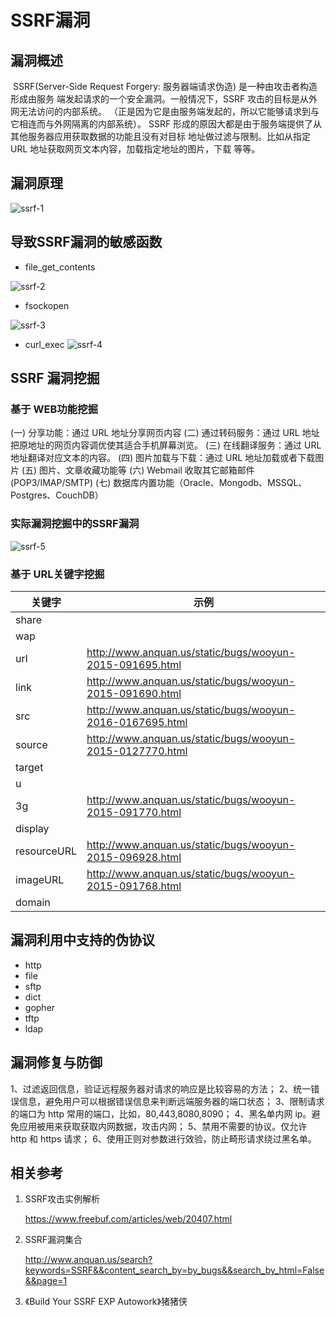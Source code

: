 # SSRF漏洞

## 漏洞概述

​    SSRF(Server-Side Request Forgery: 服务器端请求伪造) 是一种由攻击者构造形成由服务
端发起请求的一个安全漏洞。一般情况下，SSRF 攻击的目标是从外网无法访问的内部系统。
（正是因为它是由服务端发起的，所以它能够请求到与它相连而与外网隔离的内部系统）。
SSRF 形成的原因大都是由于服务端提供了从其他服务器应用获取数据的功能且没有对目标
地址做过滤与限制。比如从指定 URL 地址获取网页文本内容，加载指定地址的图片，下载
等等。

## 漏洞原理

![ssrf-1](https://github.com/bloodzer0/Enterprise_Security_Build--Open_Source/blob/master/Application%20Security/Vulnerability/img/ssrf-1.png)


## 导致SSRF漏洞的敏感函数

- file_get_contents

![ssrf-2](https://github.com/bloodzer0/Enterprise_Security_Build--Open_Source/blob/master/Application%20Security/Vulnerability/img/ssrf-2.png)

- fsockopen

![ssrf-3](https://github.com/bloodzer0/Enterprise_Security_Build--Open_Source/blob/master/Application%20Security/Vulnerability/img/ssrf-3.png)

- curl_exec
![ssrf-4](https://github.com/bloodzer0/Enterprise_Security_Build--Open_Source/blob/master/Application%20Security/Vulnerability/img/ssrf-4.png)

## SSRF 漏洞挖掘

### 基于 WEB功能挖掘

(一) 分享功能：通过 URL 地址分享网页内容
(二) 通过转码服务：通过 URL 地址把原地址的网页内容调优使其适合手机屏幕浏览。
(三) 在线翻译服务：通过 URL 地址翻译对应文本的内容。
(四) 图片加载与下载：通过 URL 地址加载或者下载图片
(五) 图片、文章收藏功能等
(六) Webmail 收取其它邮箱邮件 (POP3/IMAP/SMTP)
(七) 数据库内置功能（Oracle、Mongodb、MSSQL、Postgres、CouchDB）

### 实际漏洞挖掘中的SSRF漏洞

![ssrf-5](https://github.com/bloodzer0/Enterprise_Security_Build--Open_Source/blob/master/Application%20Security/Vulnerability/img/ssrf-5.png)

### 基于 URL关键字挖掘

| 关键字      | 示例                                                      |
| ----------- | --------------------------------------------------------- |
| share       |                                                           |
| wap         |                                                           |
| url         | http://www.anquan.us/static/bugs/wooyun-2015-091695.html  |
| link        | http://www.anquan.us/static/bugs/wooyun-2015-091690.html  |
| src         | http://www.anquan.us/static/bugs/wooyun-2016-0167695.html |
| source      | http://www.anquan.us/static/bugs/wooyun-2015-0127770.html |
| target      |                                                           |
| u           |                                                           |
| 3g          | http://www.anquan.us/static/bugs/wooyun-2015-091770.html  |
| display     |                                                           |
| resourceURL | http://www.anquan.us/static/bugs/wooyun-2015-096928.html  |
| imageURL    | http://www.anquan.us/static/bugs/wooyun-2015-091768.html  |
| domain      |                                                           |

## 漏洞利用中支持的伪协议

- http
- file
- sftp
- dict
- gopher
- tftp
- ldap

## 漏洞修复与防御

1、过滤返回信息，验证远程服务器对请求的响应是比较容易的方法；
2、统一错误信息，避免用户可以根据错误信息来判断远端服务器的端口状态；
3、限制请求的端口为 http 常用的端口，比如，80,443,8080,8090；
4、黑名单内网 ip。避免应用被用来获取获取内网数据，攻击内网；
5、禁用不需要的协议。仅允许 http 和 https 请求；
6、使用正则对参数进行效验，防止畸形请求绕过黑名单。

## 相关参考

1. SSRF攻击实例解析

   https://www.freebuf.com/articles/web/20407.html

2. SSRF漏洞集合

   http://www.anquan.us/search?keywords=SSRF&&content_search_by=by_bugs&&search_by_html=False&&page=1

3. 《Build Your SSRF EXP Autowork》猪猪侠
